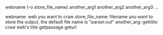 webname (-o store_file_name) another_arg1 another_arg2 another_arg3 ...

webname: web you want to craw
store_file_name: filename you want to store the output, the default file name is "parser.out"
another_arg: gettitle: craw web's title
			 getpassage
			 geturl
